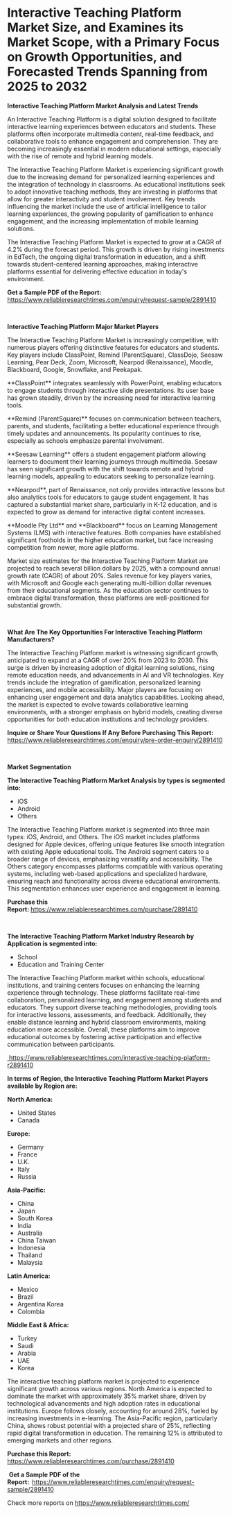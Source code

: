 <p><h1>Interactive Teaching Platform Market Size, and Examines its Market Scope, with a Primary Focus on Growth Opportunities, and Forecasted Trends Spanning from 2025 to 2032</h1></p><p><strong>Interactive Teaching Platform Market Analysis and Latest Trends</strong></p>
<p><p>An Interactive Teaching Platform is a digital solution designed to facilitate interactive learning experiences between educators and students. These platforms often incorporate multimedia content, real-time feedback, and collaborative tools to enhance engagement and comprehension. They are becoming increasingly essential in modern educational settings, especially with the rise of remote and hybrid learning models.</p><p>The Interactive Teaching Platform Market is experiencing significant growth due to the increasing demand for personalized learning experiences and the integration of technology in classrooms. As educational institutions seek to adopt innovative teaching methods, they are investing in platforms that allow for greater interactivity and student involvement. Key trends influencing the market include the use of artificial intelligence to tailor learning experiences, the growing popularity of gamification to enhance engagement, and the increasing implementation of mobile learning solutions.</p><p>The Interactive Teaching Platform Market is expected to grow at a CAGR of 4.2% during the forecast period. This growth is driven by rising investments in EdTech, the ongoing digital transformation in education, and a shift towards student-centered learning approaches, making interactive platforms essential for delivering effective education in today's environment.</p></p>
<p><strong>Get a Sample PDF of the Report:&nbsp;</strong> <a href="https://www.reliableresearchtimes.com/enquiry/request-sample/2891410?utm_campaign=3264&utm_medium=2&utm_source=Github&utm_content=ia&utm_term=14032025&utm_id=interactive-teaching-platform">https://www.reliableresearchtimes.com/enquiry/request-sample/2891410</a></p>
<p>&nbsp;</p>
<p><strong>Interactive Teaching Platform Major Market Players</strong></p>
<p><p>The Interactive Teaching Platform Market is increasingly competitive, with numerous players offering distinctive features for educators and students. Key players include ClassPoint, Remind (ParentSquare), ClassDojo, Seesaw Learning, Pear Deck, Zoom, Microsoft, Nearpod (Renaissance), Moodle, Blackboard, Google, Snowflake, and Peekapak.</p><p>**ClassPoint** integrates seamlessly with PowerPoint, enabling educators to engage students through interactive slide presentations. Its user base has grown steadily, driven by the increasing need for interactive learning tools. </p><p>**Remind (ParentSquare)** focuses on communication between teachers, parents, and students, facilitating a better educational experience through timely updates and announcements. Its popularity continues to rise, especially as schools emphasize parental involvement.</p><p>**Seesaw Learning** offers a student engagement platform allowing learners to document their learning journeys through multimedia. Seesaw has seen significant growth with the shift towards remote and hybrid learning models, appealing to educators seeking to personalize learning.</p><p>**Nearpod**, part of Renaissance, not only provides interactive lessons but also analytics tools for educators to gauge student engagement. It has captured a substantial market share, particularly in K-12 education, and is expected to grow as demand for interactive digital content increases.</p><p>**Moodle Pty Ltd** and **Blackboard** focus on Learning Management Systems (LMS) with interactive features. Both companies have established significant footholds in the higher education market, but face increasing competition from newer, more agile platforms.</p><p>Market size estimates for the Interactive Teaching Platform Market are projected to reach several billion dollars by 2025, with a compound annual growth rate (CAGR) of about 20%. Sales revenue for key players varies, with Microsoft and Google each generating multi-billion dollar revenues from their educational segments. As the education sector continues to embrace digital transformation, these platforms are well-positioned for substantial growth.</p></p>
<p>&nbsp;</p>
<p><strong>What Are The Key Opportunities For Interactive Teaching Platform Manufacturers?</strong></p>
<p><p>The Interactive Teaching Platform market is witnessing significant growth, anticipated to expand at a CAGR of over 20% from 2023 to 2030. This surge is driven by increasing adoption of digital learning solutions, rising remote education needs, and advancements in AI and VR technologies. Key trends include the integration of gamification, personalized learning experiences, and mobile accessibility. Major players are focusing on enhancing user engagement and data analytics capabilities. Looking ahead, the market is expected to evolve towards collaborative learning environments, with a stronger emphasis on hybrid models, creating diverse opportunities for both education institutions and technology providers.</p></p>
<p><strong>Inquire or Share Your Questions If Any Before Purchasing This Report:</strong> <a href="https://www.reliableresearchtimes.com/enquiry/pre-order-enquiry/2891410?utm_campaign=3264&utm_medium=2&utm_source=Github&utm_content=ia&utm_term=14032025&utm_id=interactive-teaching-platform">https://www.reliableresearchtimes.com/enquiry/pre-order-enquiry/2891410</a></p>
<p>&nbsp;</p>
<p><strong>Market Segmentation</strong></p>
<p><strong>The Interactive Teaching Platform Market Analysis by types is segmented into:</strong></p>
<p><ul><li>iOS</li><li>Android</li><li>Others</li></ul></p>
<p><p>The Interactive Teaching Platform market is segmented into three main types: iOS, Android, and Others. The iOS market includes platforms designed for Apple devices, offering unique features like smooth integration with existing Apple educational tools. The Android segment caters to a broader range of devices, emphasizing versatility and accessibility. The Others category encompasses platforms compatible with various operating systems, including web-based applications and specialized hardware, ensuring reach and functionality across diverse educational environments. This segmentation enhances user experience and engagement in learning.</p></p>
<p><strong>Purchase this Report:&nbsp;</strong><a href="https://www.reliableresearchtimes.com/purchase/2891410?utm_campaign=3264&utm_medium=2&utm_source=Github&utm_content=ia&utm_term=14032025&utm_id=interactive-teaching-platform">https://www.reliableresearchtimes.com/purchase/2891410</a></p>
<p>&nbsp;</p>
<p><strong>The Interactive Teaching Platform Market Industry Research by Application is segmented into:</strong></p>
<p><ul><li>School</li><li>Education and Training Center</li></ul></p>
<p><p>The Interactive Teaching Platform market within schools, educational institutions, and training centers focuses on enhancing the learning experience through technology. These platforms facilitate real-time collaboration, personalized learning, and engagement among students and educators. They support diverse teaching methodologies, providing tools for interactive lessons, assessments, and feedback. Additionally, they enable distance learning and hybrid classroom environments, making education more accessible. Overall, these platforms aim to improve educational outcomes by fostering active participation and effective communication between participants.</p></p>
<p><a href="https://www.reliableresearchtimes.com/interactive-teaching-platform-r2891410?utm_campaign=3264&utm_medium=2&utm_source=Github&utm_content=ia&utm_term=14032025&utm_id=interactive-teaching-platform">&nbsp;https://www.reliableresearchtimes.com/interactive-teaching-platform-r2891410</a></p>
<p><strong>In terms of Region, the Interactive Teaching Platform Market Players available by Region are:</strong></p>
<p>
    <p> <strong> North America: </strong>
        <ul>
            <li>United States</li>
            <li>Canada</li>
        </ul>
        </p> 
    <p> <strong> Europe: </strong>
        <ul>
            <li>Germany</li>
            <li>France</li>
            <li>U.K.</li>
            <li>Italy</li>
            <li>Russia</li>
        </ul>
        </p> 
    <p> <strong> Asia-Pacific: </strong>
        <ul>
            <li>China</li>
            <li>Japan</li>
            <li>South Korea</li>
            <li>India</li>
            <li>Australia</li>
            <li>China Taiwan</li>
            <li>Indonesia</li>
            <li>Thailand</li>
            <li>Malaysia</li>
        </ul>
        </p> 
    <p> <strong> Latin America: </strong>
        <ul>
            <li>Mexico</li>
            <li>Brazil</li>
            <li>Argentina Korea</li>
            <li>Colombia</li>
        </ul>
        </p> 
    <p> <strong> Middle East & Africa: </strong>
        <ul>
            <li>Turkey</li>
            <li>Saudi</li>
            <li>Arabia</li>
            <li>UAE</li>
            <li>Korea</li>
        </ul>
    </p>
    </p>
<p><p>The interactive teaching platform market is projected to experience significant growth across various regions. North America is expected to dominate the market with approximately 35% market share, driven by technological advancements and high adoption rates in educational institutions. Europe follows closely, accounting for around 28%, fueled by increasing investments in e-learning. The Asia-Pacific region, particularly China, shows robust potential with a projected share of 25%, reflecting rapid digital transformation in education. The remaining 12% is attributed to emerging markets and other regions.</p></p>
<p><strong>Purchase this Report: </strong><a href="https://www.reliableresearchtimes.com/purchase/2891410?utm_campaign=3264&utm_medium=2&utm_source=Github&utm_content=ia&utm_term=14032025&utm_id=interactive-teaching-platform">https://www.reliableresearchtimes.com/purchase/2891410</a></p>
<p>&nbsp;<strong>Get a Sample PDF of the Report:&nbsp;&nbsp;</strong><a href="https://www.reliableresearchtimes.com/enquiry/request-sample/2891410?utm_campaign=3264&utm_medium=2&utm_source=Github&utm_content=ia&utm_term=14032025&utm_id=interactive-teaching-platform">https://www.reliableresearchtimes.com/enquiry/request-sample/2891410</a></p>
<p><strong></strong></p>
<p>Check more reports on <a href="https://www.reliableresearchtimes.com/?utm_campaign=3264&utm_medium=2&utm_source=Github&utm_content=ia&utm_term=14032025&utm_id=interactive-teaching-platform">https://www.reliableresearchtimes.com/</a></p>